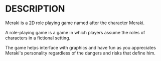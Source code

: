 # DESCRIPTION

Meraki is a 2D role playing game named after the character Meraki.

A role-playing game is a game in which players assume the roles of characters in a fictional setting. 

The game helps interface with graphics and have fun as you appreciates Meraki's personality regardless of the dangers and risks that define him.

